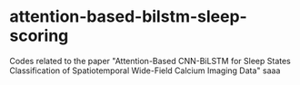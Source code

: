# attention-based-bilstm-sleep-scoring
Codes related to the paper "Attention-Based CNN-BiLSTM for Sleep States Classification of Spatiotemporal Wide-Field Calcium Imaging Data"
saaa

